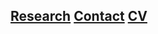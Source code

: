 <!--# Lab name-->

## [Research](research.md) [Contact](contact.md) [CV](gabriele_albertini_vitae.pdf) 

